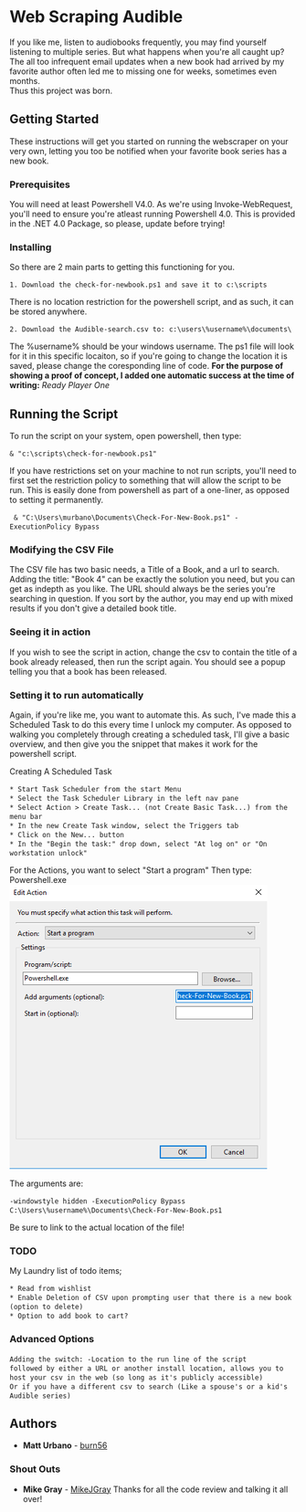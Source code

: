 # Web Scraping Audible

If you like me, listen to audiobooks frequently, you may find yourself listening to multiple series.
But what happens when you're all caught up?  The all too infrequent email updates when a new book had arrived by my favorite author often led me to missing one for weeks, sometimes even months.  
Thus this project was born.

## Getting Started

These instructions will get you started on running the webscraper on your very own, letting you too be notified when your favorite book series has a new book.

### Prerequisites

You will need at least Powershell V4.0.  As we're using Invoke-WebRequest, you'll need to ensure you're atleast running Powershell 4.0.  This is provided in the .NET 4.0 Package, so please, update before trying!

### Installing

So there are 2 main parts to getting this functioning for you.

```
1. Download the check-for-newbook.ps1 and save it to c:\scripts
```
There is no location restriction for the powershell script, and as such, it can be stored anywhere.

```
2. Download the Audible-search.csv to: c:\users\%username%\documents\
```
The %username% should be your windows username.  The ps1 file will look for it in this specific locaiton, so if you're going to change the location it is saved, please change the coresponding line of code.
__For the purpose of showing a proof of concept, I added one automatic success at the time of writing:__ *Ready Player One*	


## Running the Script

To run the script on your system, open powershell, then type: 
```
& "c:\scripts\check-for-newbook.ps1"
```

If you have restrictions set on your machine to not run scripts, you'll need to first set the restriction policy to something that will allow the script to be run.  This is easily done from powershell as part of a one-liner, as opposed to setting it permanently.
```
 & "C:\Users\murbano\Documents\Check-For-New-Book.ps1" -ExecutionPolicy Bypass
```
### Modifying the CSV File

The CSV file has two basic needs, a Title of a Book, and a url to search.
Adding the title: "Book 4" can be exactly the solution you need, but you can get as indepth as you like.
The URL should always be the series you're searching in question.  If you sort by the author, you may end up with mixed results if you don't give a detailed book title.

### Seeing it in action

If you wish to see the script in action, change the csv to contain the title of a book already released, then run the script again.  You should see a popup telling you that a book has been released.

### Setting it to run automatically

Again, if you're like me, you want to automate this.
As such, I've made this a Scheduled Task to do this every time I unlock my computer.
As opposed to walking you completely through creating a scheduled task, I'll give a basic overview, and then give you the snippet that makes it work for the powershell script.

Creating A Scheduled Task
```
* Start Task Scheduler from the start Menu
* Select the Task Scheduler Library in the left nav pane
* Select Action > Create Task... (not Create Basic Task...) from the menu bar
* In the new Create Task window, select the Triggers tab
* Click on the New... button
* In the "Begin the task:" drop down, select "At log on" or "On workstation unlock"
```
For the Actions, you want to select "Start a program"
Then type: Powershell.exe
![Task Action](https://github.com/burn56/Audible/blob/master/readme-assets/edit-action.PNG)

The arguments are:
```
-windowstyle hidden -ExecutionPolicy Bypass C:\Users\%username%\Documents\Check-For-New-Book.ps1
```
Be sure to link to the actual location of the file!

### TODO

My Laundry list of todo items;
```
* Read from wishlist
* Enable Deletion of CSV upon prompting user that there is a new book (option to delete)
* Option to add book to cart?
```

### Advanced Options
```
Adding the switch: -Location to the run line of the script
followed by either a URL or another install location, allows you to host your csv in the web (so long as it's publicly accessible)
Or if you have a different csv to search (Like a spouse's or a kid's Audible series)
```

## Authors

* **Matt Urbano** - [burn56](https://github.com/burn56)

### Shout Outs
* **Mike Gray** - [MikeJGray](https://github.com/mikejgray) Thanks for all the code review and talking it all over!
